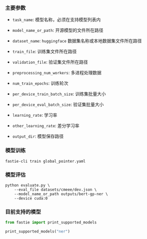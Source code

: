 ### 主要参数

+ `task_name`: 模型名称，必须在支持模型列表内


+ `model_name_or_path`: 开源模型的文件所在路径


+ `dataset_name`: `huggingface` 数据集名称或本地数据集文件所在路径


+ `train_file`: 训练集文件所在路径


+ `validation_file`: 验证集文件所在路径


+ `preprocessing_num_workers`: 多进程处理数据


+ `num_train_epochs`: 训练轮次


+ `per_device_train_batch_size`: 训练集批量大小


+ `per_device_eval_batch_size`: 验证集批量大小


+ `learning_rate`: 学习率


+ `other_learning_rate`: 差分学习率


+ `output_dir`: 模型保存路径


### 模型训练

```shell
fastie-cli train global_pointer.yaml
```


### 模型评估

```shell
python evaluate.py \
    --eval_file datasets/cmeee/dev.json \
    --model_name_or_path outputs/bert-gp-ner \
    --device cuda:0
```

### 目前支持的模型

```python
from fastie import print_supported_models

print_supported_models("ner")
```
